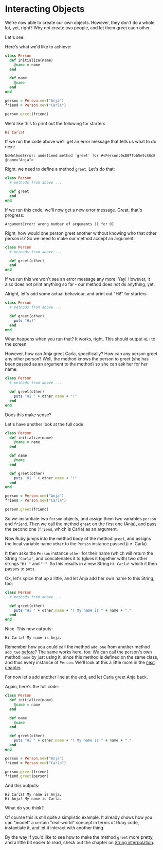 # Interacting Objects

We're now able to create our own objects. However, they don't do a whole lot,
yet, right? Why not create two people, and let them greet each other.

Let's see.

Here's what we'd like to achieve:

```ruby
class Person
  def initialize(name)
    @name = name
  end

  def name
    @name
  end
end

person = Person.new("Anja")
friend = Person.new("Carla")

person.greet(friend)
```

We'd like this to print out the following for starters:

```ruby
Hi Carla!
```

If we run the code above we'll get an error message that tells us what to do next:

```
NoMethodError: undefined method `greet' for #<Person:0x007fbb5e9c88c8 @name="Anja">
```

Right, we need to define a method `greet`. Let's do that:

```ruby
class Person
  # methods from above ...

  def greet
  end
end
```

If we run this code, we'll now get a new error message. Great, that's progress:

```
ArgumentError: wrong number of arguments (1 for 0)
```

Right, how would one person greet another without knowing who that other person is?
So we need to make our method accept an argument:

```ruby
class Person
  # methods from above ...

  def greet(other)
  end
end
```

If we run this we won't see an error message any more. Yay! However, it also
does not print anything so far - our method does not do anything, yet.

Alright, let's add some actual behaviour, and print out "Hi!" for starters.

```ruby
class Person
  # methods from above ...

  def greet(other)
    puts "Hi!"
  end
end
```

What happens when you run that? It works, right. This should output `Hi!` to the screen.

However, how can Anja greet Carla, specifically? How can any person greet any
other person? Well, the method knows the person to greet (she has been passed
as an argument to the method) so she can ask her for her name:

```ruby
class Person
  # methods from above ...

  def greet(other)
    puts "Hi " + other.name + "!"
  end
end
```

Does this make sense?

Let's have another look at the full code:


```ruby
class Person
  def initialize(name)
    @name = name
  end

  def name
    @name
  end

  def greet(other)
    puts "Hi " + other.name + "!"
  end
end

person = Person.new("Anja")
friend = Person.new("Carla")

person.greet(friend)
```

So we instantiate two `Person` objects, and assign them two variables `person`
and `friend`. Then we call the method `greet` on the first one (Anja), and
pass the second one (`friend`, which is Carla) as an argument.

Now Ruby jumps into the method body of the method `greet`, and assigns the
local variable name `other` to the `Person` instance passed (i.e. Carla).

It then asks the `Person` instance `other` for their name (which will return
the String `"Carla"`, and concatenates it to (glues it together with) two other
strings `"Hi "` and `"!"`. So this results in a new String `Hi Carla!` which it
then passes to `puts`.

Ok, let's spice that up a little, and let Anja add her own name to this String,
too:

```ruby
class Person
  # methods from above ...

  def greet(other)
    puts "Hi " + other.name + "! My name is " + name + "."
  end
end
```

Nice. This now outputs:

```
Hi Carla! My name is Anja.
```

Remember how you could call the method `add_one` from another method `add_two`
[before](/writing_methods/combining.html)? The same works here, too: We can
call the person's own method `name` by just using it, since this method is
defined on the same class, and thus every instance of `Person`. We'll look
at this a little more in the [next chapter](/writing_classes/self.html).

For now let's add another line at the end, and let Carla greet Anja back.

Again, here's the full code:

```ruby
class Person
  def initialize(name)
    @name = name
  end

  def name
    @name
  end

  def greet(other)
    puts "Hi " + other.name + "! My name is " + name + "."
  end
end

person = Person.new("Anja")
friend = Person.new("Carla")

person.greet(friend)
friend.greet(person)
```

And this outputs:

```
Hi Carla! My name is Anja.
Hi Anja! My name is Carla.
```

What do you think?

Of course this is still quite a simplistic example. It already shows how you
can "model" a certain "real-world" concept in terms of Ruby code, instantiate
it, and let it interact with another thing.

By the way if you'd like to see how to make the method `greet` more pretty,
and a little bit easier to read, check out the chapter on
[String interpolation](/bonus/string_interpolation.html).
